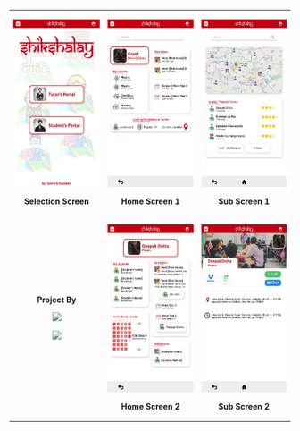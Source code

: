 <table align="center">
  <tbody>
    <tr>
      <td>
        <p align="center"><img height="300px" src="design-frames/Selection Screen.png" /></p>
        <p align="center"><b>Selection Screen</b></p>
      </td>
      <td>
        <p align="center"><img height="300" src="design-frames/Home Screen 1.png" /></p>
        <p align="center"><b>Home Screen 1</b></p>
      </td>
      <td>
        <p align="center"><img height="300" src="design-frames/Sub Screen 1.png" /></p>
        <p align="center"><b>Sub Screen 1</b></p>
      </td>
    </tr>
    <tr>
      <td>
        <p align="center"><b>Project By</b></p>
        <p align="center"><a href="https://www.linkedin.com/in/suvrashaw"><img src="https://img.shields.io/badge/-Suvra Shaw-blue?style=flat-square&logo=Linkedin&logoColor=white"/></a></p>
        <p align="center"><a href="https://www.linkedin.com/in/kaustav-roy-8070111a3"><img src="https://img.shields.io/badge/-Kaustav Roy-blue?style=flat-square&logo=Linkedin&logoColor=white"/></a></p>
      </td>
      <td>
        <p align="center"><img height="300" src="design-frames/Home Screen 2.png" /></p>
        <p align="center"><b>Home Screen 2</b>
      </td>
      <td>
        <p align="center"><img height="300" src="design-frames/Sub Screen 2.png" /></p>
        <p align="center"><b>Sub Screen 2</b></p>
      </td>
    </tr>
  </tbody>
</table>

